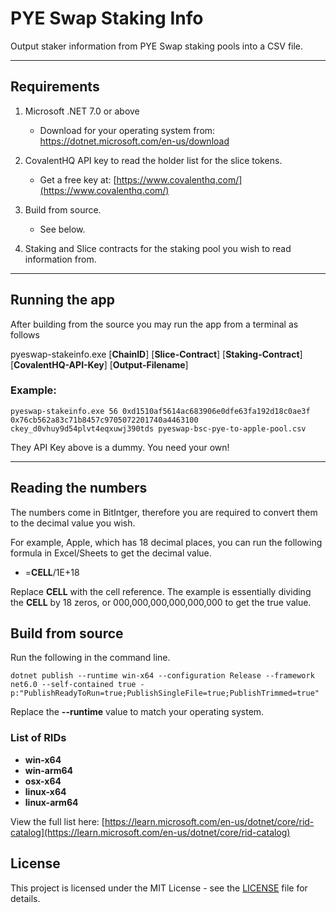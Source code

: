 # PYE Swap Staking Info

Output staker information from PYE Swap staking pools into a CSV file.

---

## Requirements

1. Microsoft .NET 7.0 or above
   * Download for your operating system from: https://dotnet.microsoft.com/en-us/download

2. CovalentHQ API key to read the holder list for the slice tokens.
   * Get a free key at: [https://www.covalenthq.com/](https://www.covalenthq.com/)

3. Build from source.
   * See below.

4. Staking and Slice contracts for the staking pool you wish to read information from.

---

## Running the app

After building from the source you may run the app from a terminal as follows

pyeswap-stakeinfo.exe [**ChainID**] [**Slice-Contract**] [**Staking-Contract**] [**CovalentHQ-API-Key**] [**Output-Filename**]

### Example:

```
pyeswap-stakeinfo.exe 56 0xd1510af5614ac683906e0dfe63fa192d18c0ae3f 0x76cb562a83c71b8457c9705072201740a4463100 ckey_d0vhuy9d54plvt4eqxuwj390tds pyeswap-bsc-pye-to-apple-pool.csv
```

They API Key above is a dummy. You need your own!

---

## Reading the numbers

The numbers come in BitIntger, therefore you are required to convert them to the decimal value you wish.

For example, Apple, which has 18 decimal places, you can run the following formula in Excel/Sheets to get the decimal value.

* =**CELL**/1E+18

Replace **CELL** with the cell reference. The example is essentially dividing the **CELL** by 18 zeros, or 000,000,000,000,000,000 to get the true value.

## Build from source

Run the following in the command line.

```
dotnet publish --runtime win-x64 --configuration Release --framework net6.0 --self-contained true -p:"PublishReadyToRun=true;PublishSingleFile=true;PublishTrimmed=true"
```

Replace the **--runtime** value to match your operating system.

### List of RIDs

* **win-x64**
* **win-arm64**
* **osx-x64**
* **linux-x64**
* **linux-arm64**

View the full list here:
[https://learn.microsoft.com/en-us/dotnet/core/rid-catalog](https://learn.microsoft.com/en-us/dotnet/core/rid-catalog)

## License

This project is licensed under the MIT License - see the [LICENSE](LICENSE.md) file for details.
